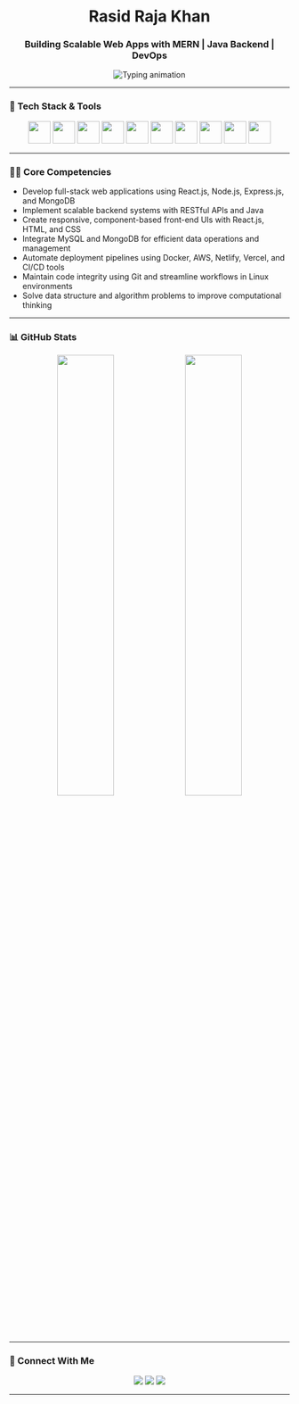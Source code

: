 <h1 align="center">Rasid Raja Khan</h1>
<h3 align="center">Building Scalable Web Apps with MERN | Java Backend | DevOps</h3>

<p align="center">
  <img src="https://readme-typing-svg.demolab.com?font=Fira+Code&weight=600&pause=1000&center=true&vCenter=true&width=435&lines=Designing+Scalable+Web+Apps;Implementing+CI%2FCD+Workflows;Building+Robust+APIs+with+Express.js;Optimizing+MongoDB+and+MySQL;Practicing+DSA+on+LeetCode" alt="Typing animation" />
</p>

---

### 🧰 Tech Stack & Tools

<p align="center">
  <img src="https://cdn.jsdelivr.net/gh/devicons/devicon/icons/javascript/javascript-original.svg" width="40" />
  <img src="https://cdn.jsdelivr.net/gh/devicons/devicon/icons/react/react-original.svg" width="40" />
  <img src="https://cdn.jsdelivr.net/gh/devicons/devicon/icons/nodejs/nodejs-original.svg" width="40" />
  <img src="https://cdn.jsdelivr.net/gh/devicons/devicon/icons/express/express-original.svg" width="40" />
  <img src="https://cdn.jsdelivr.net/gh/devicons/devicon/icons/mongodb/mongodb-original.svg" width="40" />
  <img src="https://cdn.jsdelivr.net/gh/devicons/devicon/icons/java/java-original.svg" width="40" />
  <img src="https://cdn.jsdelivr.net/gh/devicons/devicon/icons/mysql/mysql-original.svg" width="40" />
  <img src="https://cdn.jsdelivr.net/gh/devicons/devicon/icons/docker/docker-original.svg" width="40" />
  <img src="https://cdn.jsdelivr.net/gh/devicons/devicon/icons/git/git-original.svg" width="40" />
  <img src="https://cdn.jsdelivr.net/gh/devicons/devicon/icons/linux/linux-original.svg" width="40" />
</p>

---

### 🧑‍💻 Core Competencies

- Develop full-stack web applications using React.js, Node.js, Express.js, and MongoDB
- Implement scalable backend systems with RESTful APIs and Java
- Create responsive, component-based front-end UIs with React.js, HTML, and CSS
- Integrate MySQL and MongoDB for efficient data operations and management
- Automate deployment pipelines using Docker, AWS, Netlify, Vercel, and CI/CD tools
- Maintain code integrity using Git and streamline workflows in Linux environments
- Solve data structure and algorithm problems to improve computational thinking

---

### 📊 GitHub Stats

<p align="center">
  <img src="https://github-readme-stats.vercel.app/api?username=khanrasidraja&show_icons=true&theme=tokyonight" width="45%" />
  <img src="https://github-readme-stats.vercel.app/api/top-langs/?username=khanrasidraja&layout=compact&theme=tokyonight" width="45%" />
</p>

---

### 🔗 Connect With Me

<p align="center">
  <a href="https://www.linkedin.com/in/rashid-r-k-6b6aa5173/"><img src="https://img.shields.io/badge/LinkedIn-0A66C2?style=for-the-badge&logo=linkedin" /></a>
  <a href="https://leetcode.com/u/RasidKhan123/"><img src="https://img.shields.io/badge/LeetCode-FFA116?style=for-the-badge&logo=leetcode" /></a>
  <a href="mailto:khanrasidrajakhan@gmail.com"><img src="https://img.shields.io/badge/Gmail-D14836?style=for-the-badge&logo=gmail" /></a>
</p>

---


